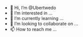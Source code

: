 - 👋 Hi, I’m @Ubertwedo
- 👀 I’m interested in ...
- 🌱 I’m currently learning ...
- 💞️ I’m looking to collaborate on ...
- 📫 How to reach me ...

<!---
Ubertwedo/Ubertwedo is a ✨ special ✨ repository because its `README.md` (this file) appears on your GitHub profile.
You can click the Preview link to take a look at your changes.
--->
